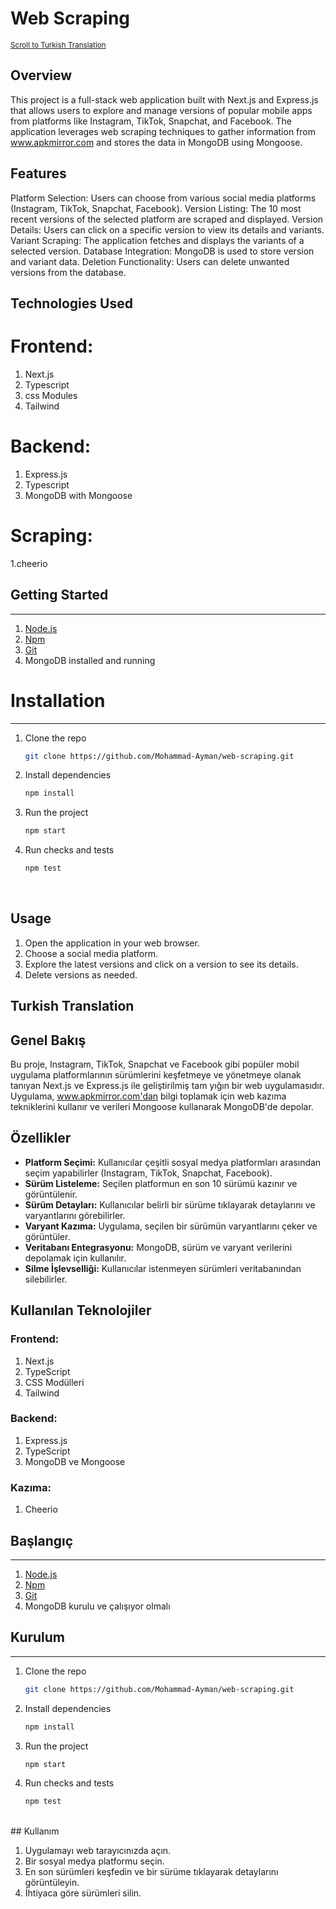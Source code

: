 # Web Scraping

<sup>[Scroll to Turkish Translation](#turkish-translation)</sup>

## Overview

This project is a full-stack web application built with Next.js and Express.js that allows users to explore and manage versions of popular mobile apps from platforms like Instagram, TikTok, Snapchat, and Facebook. The application leverages web scraping techniques to gather information from www.apkmirror.com and stores the data in MongoDB using Mongoose.

## Features

Platform Selection: Users can choose from various social media platforms (Instagram, TikTok, Snapchat, Facebook).
Version Listing: The 10 most recent versions of the selected platform are scraped and displayed.
Version Details: Users can click on a specific version to view its details and variants.
Variant Scraping: The application fetches and displays the variants of a selected version.
Database Integration: MongoDB is used to store version and variant data.
Deletion Functionality: Users can delete unwanted versions from the database.

## Technologies Used

# Frontend:

1. Next.js
2. Typescript
3. css Modules
4. Tailwind

# Backend:

1. Express.js
2. Typescript
3. MongoDB with Mongoose

# Scraping:

1.cheerio

## Getting Started

<hr>

1. [Node.js](https://nodejs.org/en/)
2. [Npm](https://www.npmjs.com)
3. [Git](https://git-scm.com/)
4. MongoDB installed and running

# Installation

<hr>

1. Clone the repo

   ```sh
   git clone https://github.com/Mohammad-Ayman/web-scraping.git
   ```

2. Install dependencies
   ```sh
   npm install
   ```
3. Run the project
   ```sh
   npm start
   ```
4. Run checks and tests
   ```sh
   npm test
   ```

<br>

## Usage

1. Open the application in your web browser.
2. Choose a social media platform.
3. Explore the latest versions and click on a version to see its details.
4. Delete versions as needed.

## Turkish Translation

## Genel Bakış

Bu proje, Instagram, TikTok, Snapchat ve Facebook gibi popüler mobil uygulama platformlarının sürümlerini keşfetmeye ve yönetmeye olanak tanıyan Next.js ve Express.js ile geliştirilmiş tam yığın bir web uygulamasıdır. Uygulama, www.apkmirror.com'dan bilgi toplamak için web kazıma tekniklerini kullanır ve verileri Mongoose kullanarak MongoDB'de depolar.

## Özellikler

- **Platform Seçimi:** Kullanıcılar çeşitli sosyal medya platformları arasından seçim yapabilirler (Instagram, TikTok, Snapchat, Facebook).
- **Sürüm Listeleme:** Seçilen platformun en son 10 sürümü kazınır ve görüntülenir.
- **Sürüm Detayları:** Kullanıcılar belirli bir sürüme tıklayarak detaylarını ve varyantlarını görebilirler.
- **Varyant Kazıma:** Uygulama, seçilen bir sürümün varyantlarını çeker ve görüntüler.
- **Veritabanı Entegrasyonu:** MongoDB, sürüm ve varyant verilerini depolamak için kullanılır.
- **Silme İşlevselliği:** Kullanıcılar istenmeyen sürümleri veritabanından silebilirler.

## Kullanılan Teknolojiler

### Frontend:

1. Next.js
2. TypeScript
3. CSS Modülleri
4. Tailwind

### Backend:

1. Express.js
2. TypeScript
3. MongoDB ve Mongoose

### Kazıma:

1. Cheerio

## Başlangıç

<hr>

1. [Node.js](https://nodejs.org/en/)
2. [Npm](https://www.npmjs.com)
3. [Git](https://git-scm.com/)
4. MongoDB kurulu ve çalışıyor olmalı

## Kurulum
<hr>

1. Clone the repo

   ```sh
   git clone https://github.com/Mohammad-Ayman/web-scraping.git
   ```

2. Install dependencies
   ```sh
   npm install
   ```
3. Run the project
   ```sh
   npm start
   ```
4. Run checks and tests
   ```sh
   npm test
   ```

<br>
## Kullanım

1. Uygulamayı web tarayıcınızda açın.
2. Bir sosyal medya platformu seçin.
3. En son sürümleri keşfedin ve bir sürüme tıklayarak detaylarını görüntüleyin.
4. İhtiyaca göre sürümleri silin.


